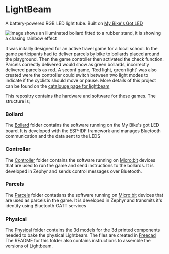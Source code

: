 # LightBeam

A battery-powered RGB LED light tube.  Built on [My Bike's Got LED](https://mcqn.com/ibal234)

![Image shows an illuminated bollard fitted to a rubber stand, it is showing a chasing rainbow effect](ibal251-bollard.gif)


It was initallly designed for an active travel game for a local school. In the game participants had to deliver parcels by bike to bollards placed around the playground. Then the game controller then activated the check function. Parcels correctly delivered would show as green bollards, incorrectly delivered parcels as red. A seconf game, 'Red light, green light' was also created were the controller could switch between two light modes to indicate if the cyclists should move or pause. More details of this project can be found on the [catalouge page for lightbeam](https://mcqn.com/ibal251/)



This repositry contains the hardware and software for these games. The structure is;

### Bollard

The [Bollard](https://github.com/mcqn/lightbeam/tree/main/bollard) folder contains the software running on the My Bike's got LED board. It is developed with the ESP-IDF framework and manages Bluetooth communication and the data sent to the LEDS

### Controller

The [Controller](https://github.com/mcqn/lightbeam/tree/main/controller) folder contains the software running on [Micro:bit](https://microbit.org/) devices that are used to run the game and send instructions to the bollards. It is developed in Zephyr and sends control messages over Bluetooth.

### Parcels

The [Parcels](https://github.com/mcqn/lightbeam/tree/main/parcel) folder contatians the software running on [Micro:bit](https://microbit.org/) devices that are used as parcels in the game. It is developed in Zephyr and transmits it's identity using Bluetooth GATT services

### Physical

The [Physical](https://github.com/mcqn/lightbeam/tree/main/physical) folder contains the 3d models for the 3d printed components needed to bake the physical Lightbeam. The files are created in [Freecad](https://www.freecad.org/) The README for this folder also contains instructions to assemble the versions of Lightbeam.










